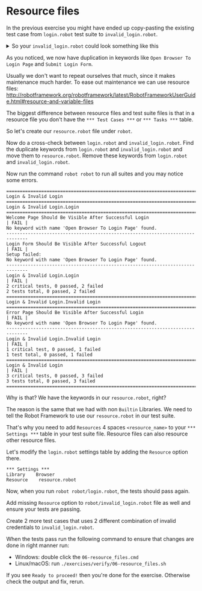 # Resource files

In the previous exercise you might have ended up copy-pasting the
existing test case from `login.robot` test suite to `invalid_login.robot`.

<details>
    <summary>So your <code>invalid_login.robot</code> could look something like this</summary>

```robot
*** Settings ***
Library    Browser

*** Variables ***
${URL}=    http://localhost:7272
${USERNAME}=    demo
${PASSWORD}=    mode

*** Test Cases ***

Error Page Should Be Visible After Successful Login
    Open Browser To Login Page
    Enter Username    ${EMPTY}
    Enter Password    ${SPACE*2}
    Submit Login Form
    Verify That Error Page Is Visible

*** Keywords ***

Open Browser To Login Page
    New Browser    headless=${FALSE}
    New Page    ${URL}

Enter Username
    [Arguments]    ${username}
    Fill Text    id=username_field    ${username}

Enter Password
    [Arguments]    ${password}
    Fill Secret    id=password_field    $password

Submit Login Form
    Click    id=login_button

Verify That Error Page Is Visible
    Get Text    body    contains    Error Page
    Get Url    ==    ${URL}/error.html
    Get Title    ==    Error Page
```

</details>

As you noticed, we now have duplication in keywords like `Open Browser To Login Page` and `Submit Login Form`.

Usually we don't want to repeat ourselves that much, since it makes maintenance much harder.
To ease out maintenance we can use resource files:
http://robotframework.org/robotframework/latest/RobotFrameworkUserGuide.html#resource-and-variable-files

The biggest difference between resource files and test suite files is that in a resource file you don't have the
`*** Test Cases ***` or `*** Tasks ***` table.

So let's create our `resource.robot` file under `robot`.

Now do a cross-check between `login.robot` and `invalid_login.robot`. Find the duplicate keywords from
`login.robot` and `invalid_login.robot` and move them to `resource.robot`. Remove these keywords from
`login.robot` and `invalid_login.robot`.

Now run the command `robot robot` to run all suites and you may notice some errors.

```text
=============================================================================
Login & Invalid Login
==============================================================================
Login & Invalid Login.Login
==============================================================================
Welcome Page Should Be Visible After Successful Login                 | FAIL |
No keyword with name 'Open Browser To Login Page' found.
------------------------------------------------------------------------------
Login Form Should Be Visible After Successful Logout                   | FAIL |
Setup failed:
No keyword with name 'Open Browser To Login Page' found.
------------------------------------------------------------------------------
Login & Invalid Login.Login                                           | FAIL |
2 critical tests, 0 passed, 2 failed
2 tests total, 0 passed, 2 failed
==============================================================================
Login & Invalid Login.Invalid Login
==============================================================================
Error Page Should Be Visible After Successful Login                   | FAIL |
No keyword with name 'Open Browser To Login Page' found.
------------------------------------------------------------------------------
Login & Invalid Login.Invalid Login                                   | FAIL |
1 critical test, 0 passed, 1 failed
1 test total, 0 passed, 1 failed
==============================================================================
Login & Invalid Login                                                 | FAIL |
3 critical tests, 0 passed, 3 failed
3 tests total, 0 passed, 3 failed
==============================================================================
```

Why is that? We have the keywords in our `resource.robot`, right?

The reason is the same that we had with non `Builtin` Libraries. We need to tell the Robot Framework
to use our `resource.robot` in our test suite.

That's why you need to add `Resources` 4 spaces `<resource_name>` to your `*** Settings ***` table in
your test suite file. Resource files can also resource other resource files.

Let's modify the `login.robot` settings table by adding the `Resource` option there.

```robot
*** Settings ***
Library    Browser
Resource    resource.robot
```

Now, when you run `robot robot/login.robot`, the tests should pass again.

Add missing `Resource` option to `robot/invalid_login.robot` file as well and ensure your tests are passing.

Create 2 more test cases that uses 2 different combination of invalid credentials to `invalid_login.robot`.

When the tests pass run the following command to ensure that changes are done in right manner run:

- Windows: double click the `06-resource_files.cmd`
- Linux/macOS: run `./exercises/verify/06-resource_files.sh`

If you see `Ready to proceed!` then you're done for the exercise. Otherwise check the output and fix, rerun.
